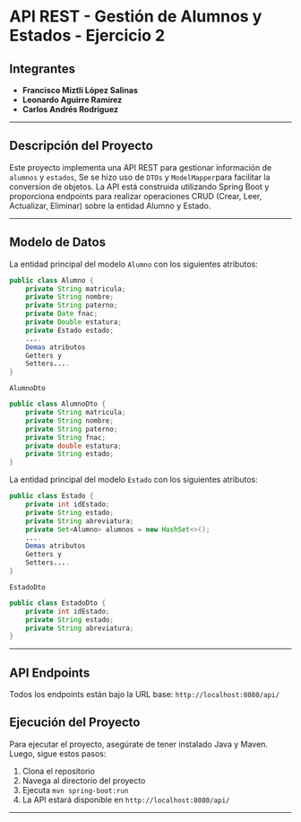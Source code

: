 # API REST - Gestión de Alumnos y Estados  - Ejercicio 2

## Integrantes
- **Francisco Miztli López Salinas**
- **Leonardo Aguirre Ramírez**
- **Carlos Andrés Rodríguez**

---

## Descripción del Proyecto
Este proyecto implementa una API REST para gestionar información de `alumnos` y `estados`, Se se hizo uso de `DTOs` y `ModelMapper`para facilitar la conversion de objetos. La API está construida utilizando Spring Boot y proporciona endpoints para realizar operaciones CRUD (Crear, Leer, Actualizar, Eliminar) sobre la entidad Alumno y Estado.

---

## Modelo de Datos
La entidad principal del modelo `Alumno` con los siguientes atributos:

```java
public class Alumno {
    private String matricula;
    private String nombre;
    private String paterno;
    private Date fnac;
    private Double estatura;
    private Estado estado;
    ....
    Demas atributos
    Getters y
    Setters....
}
```

`AlumnoDto` 
```java
public class AlumnoDto {
    private String matricula;
    private String nombre;
    private String paterno;
    private String fnac;
    private double estatura;
    private String estado;
}
```

La entidad principal del modelo `Estado` con los siguientes atributos:

```java
public class Estado {
    private int idEstado;
    private String estado;
    private String abreviatura;
    private Set<Alumno> alumnos = new HashSet<>();
    ....
    Demas atributos
    Getters y
    Setters....
}
```

`EstadoDto`
```java
public class EstadoDto {
    private int idEstado;
    private String estado;
    private String abreviatura;
}
```

---

## API Endpoints
Todos los endpoints están bajo la URL base: `http://localhost:8080/api/`

## Ejecución del Proyecto
Para ejecutar el proyecto, asegúrate de tener instalado Java y Maven. Luego, sigue estos pasos:

1. Clona el repositorio
2. Navega al directorio del proyecto
3. Ejecuta `mvn spring-boot:run`
4. La API estará disponible en `http://localhost:8080/api/`

---

